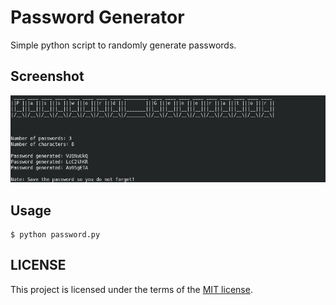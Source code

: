 # Password Generator

Simple python script to randomly generate passwords.

## Screenshot

<img src="image/password.png" alt="">

## Usage

```
$ python password.py
```

## LICENSE

This project is licensed under the terms of the [MIT license](LICENSE).